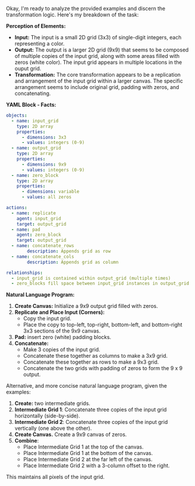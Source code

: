 Okay, I'm ready to analyze the provided examples and discern the transformation logic. Here's my breakdown of the task:

**Perception of Elements:**

*   **Input:** The input is a small 2D grid (3x3) of single-digit integers, each representing a color.
*   **Output:** The output is a larger 2D grid (9x9) that seems to be composed of multiple copies of the input grid, along with some areas filled with zeros (white color). The input grid appears in multiple locations in the ouput grid.
*   **Transformation:** The core transformation appears to be a replication and arrangement of the input grid within a larger canvas. The specific arrangement seems to include original grid, padding with zeros, and concatenating.

**YAML Block - Facts:**


```yaml
objects:
  - name: input_grid
    type: 2D array
    properties:
      - dimensions: 3x3
      - values: integers (0-9)
  - name: output_grid
    type: 2D array
    properties:
      - dimensions: 9x9
      - values: integers (0-9)
  - name: zero_block
    type: 2D array
    properties:
      - dimensions: variable
      - values: all zeros

actions:
  - name: replicate
    agent: input_grid
    target: output_grid
  - name: pad
    agent: zero_block
    target: output_grid
  - name: concatenate_rows
        description: Appends grid as row
  - name: concatenate_cols
        description: Appends grid as column

relationships:
  - input_grid is contained within output_grid (multiple times)
  - zero_blocks fill space between input_grid instances in output_grid
```


**Natural Language Program:**

1.  **Create Canvas:** Initialize a 9x9 output grid filled with zeros.
2.  **Replicate and Place Input (Corners):**
    *   Copy the input grid.
    *   Place the copy to top-left, top-right, bottom-left, and bottom-right 3x3 sections of the 9x9 canvas.
3.  **Pad:** insert zero (white) padding blocks.
4. **Concatenate:**
    * Make 3 copies of the input grid.
    * Concatenate these together as columns to make a 3x9 grid.
    * Concatenate these together as rows to make a 9x3 grid.
    * Concatenate the two grids with padding of zeros to form the 9 x 9 output.

Alternative, and more concise natural language program, given the examples:

1.  **Create:** two intermediate grids.
2.  **Intermediate Grid 1**: Concatenate three copies of the input grid horizontally (side-by-side).
3.  **Intermediate Grid 2**: Concatenate three copies of the input grid vertically (one above the other).
4.  **Create Canvas.** Create a 9x9 canvas of zeros.
5.  **Combine**:
    *   Place Intermediate Grid 1 at the top of the canvas.
    *   Place Intermediate Grid 1 at the bottom of the canvas.
    *   Place Intermediate Grid 2 at the far left of the canvas.
    *    Place Intermediate Grid 2 with a 3-column offset to the right.

This maintains all pixels of the input grid.
